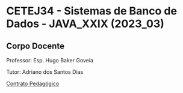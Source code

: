 # CETEJ34 - Sistemas de Banco de Dados - JAVA_XXIX (2023_03)

## Corpo Docente
Professor: Esp. Hugo Baker Goveia

Tutor: Adriano dos Santos Dias

[Contrato Pedagógico](https://github.com/MarleneMoraes/utfpr-java/blob/main/banco/BANCO_Contrato_Pedagogico.pdf)

